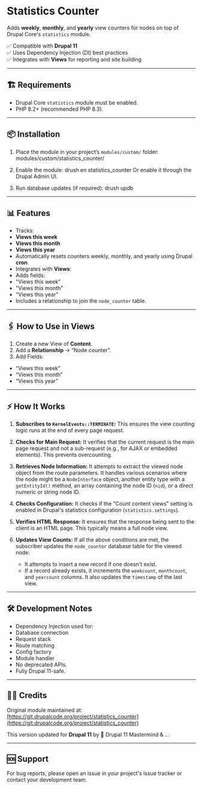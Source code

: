 # Statistics Counter

Adds **weekly**, **monthly**, and **yearly** view counters for nodes on top of Drupal Core's `statistics` module.

✅ Compatible with **Drupal 11**  
✅ Uses Dependency Injection (DI) best practices  
✅ Integrates with **Views** for reporting and site building

---

## 🏗️ Requirements

- Drupal Core `statistics` module must be enabled.
- PHP 8.2+ (recommended PHP 8.3).

---

## 📦 Installation

1. Place the module in your project’s `modules/custom/` folder:
modules/custom/statistics_counter/
2. Enable the module:
drush en statistics_counter
Or enable it through the Drupal Admin UI.

3. Run database updates (if required):
drush updb

---

## 📊 Features

- Tracks:
- **Views this week**
- **Views this month**
- **Views this year**
- Automatically resets counters weekly, monthly, and yearly using Drupal **cron**.
- Integrates with **Views**:
- Adds fields:
 - "Views this week"
 - "Views this month"
 - "Views this year"
- Includes a relationship to join the `node_counter` table.

---

## 🖇️ How to Use in Views

1. Create a new View of **Content**.
2. Add a **Relationship** → “Node counter”.
3. Add Fields:
- “Views this week”
- “Views this month”
- “Views this year”

---

## ⚡ How It Works

1.  **Subscribes to `KernelEvents::TERMINATE`:** This ensures the view counting logic runs at the end of every page request.

2.  **Checks for Main Request:** It verifies that the current request is the main page request and not a sub-request (e.g., for AJAX or embedded elements). This prevents overcounting.

3.  **Retrieves Node Information:** It attempts to extract the viewed node object from the route parameters. It handles various scenarios where the node might be a `NodeInterface` object, another entity type with a `getEntityId()` method, an array containing the node ID (`nid`), or a direct numeric or string node ID.

4.  **Checks Configuration:** It checks if the "Count content views" setting is enabled in Drupal's statistics configuration (`statistics.settings`).

5.  **Verifies HTML Response:** It ensures that the response being sent to the client is an HTML page. This typically means a full node view.

6.  **Updates View Counts:** If all the above conditions are met, the subscriber updates the `node_counter` database table for the viewed node:
    * It attempts to insert a new record if one doesn't exist.
    * If a record already exists, it increments the `weekcount`, `monthcount`, and `yearcount` columns. It also updates the `timestamp` of the last view.

---

## 🛠️ Development Notes

- Dependency Injection used for:
- Database connection
- Request stack
- Route matching
- Config factory
- Module handler
- No deprecated APIs.
- Fully Drupal 11-safe.

---

## 👷‍♂️ Credits

Original module maintained at:  
[https://git.drupalcode.org/project/statistics_counter](https://git.drupalcode.org/project/statistics_counter)

This version updated for **Drupal 11** by 🧩 Drupal 11 Mastermind & ...

---

## 🆘 Support

For bug reports, please open an issue in your project's issue tracker or contact your development team.
